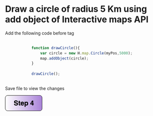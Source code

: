 


# Draw a circle of radius 5 Km using add object of Interactive maps API
Add the following code before </script> tag

```javascript

            function drawCircle(){
                var circle = new H.map.Circle(myPos,5000);
                map.addObject(circle);
            }

            drawCircle();
```
</br>Save file to view the changes


[![Foo](img/s4.png)](Step4.md)
